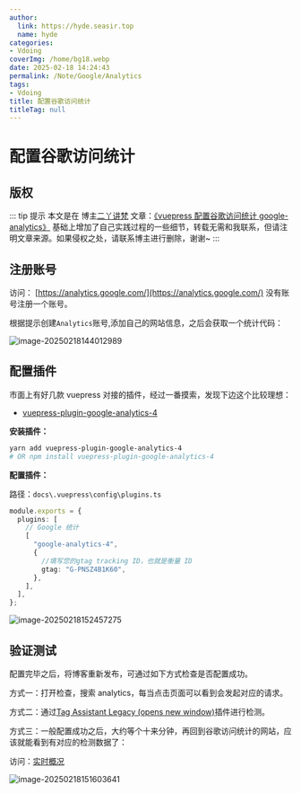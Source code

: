 ```yaml
---
author:
  link: https://hyde.seasir.top
  name: hyde
categories:
- Vdoing
coverImg: /home/bg18.webp
date: 2025-02-18 14:24:43
permalink: /Note/Google/Analytics 
tags:
- Vdoing
title: 配置谷歌访问统计
titleTag: null
---
```

# 配置谷歌访问统计

## 版权

::: tip 提示
本文是在 博主[二丫讲梵](https://wiki.eryajf.net/) 文章：[《vuepress 配置谷歌访问统计 google-analytics》](https://wiki.eryajf.net/pages/5ccb6a/) 基础上增加了自己实践过程的一些细节，转载无需和我联系，但请注明文章来源。如果侵权之处，请联系博主进行删除，谢谢~
:::

## 注册账号

访问： [https://analytics.google.com/](https://analytics.google.com/) 没有账号注册一个账号。

根据提示创建`Analytics`账号,添加自己的网站信息，之后会获取一个统计代码：

<!-- more -->

![image-20250218144012989](https://seasir.top/images/image-20250218144012989.png)

## 配置插件

市面上有好几款 vuepress 对接的插件，经过一番摸索，发现下边这个比较理想：

- [vuepress-plugin-google-analytics-4](https://github.com/laphets/vuepress-plugin-google-analytics-4)

**安装插件：**

```sh
yarn add vuepress-plugin-google-analytics-4
# OR npm install vuepress-plugin-google-analytics-4
```

**配置插件：**

路径：`docs\.vuepress\config\plugins.ts`

```ts
module.exports = {
  plugins: [
    // Google 统计
    [
      "google-analytics-4",
      {
        //填写您的gtag tracking ID，也就是衡量 ID
        gtag: "G-PNSZ4B1K60",
      },
    ],
  ],
};
```

![image-20250218152457275](https://seasir.top/images/image-20250218152457275.png)

## 验证测试

配置完毕之后，将博客重新发布，可通过如下方式检查是否配置成功。

方式一：打开检查，搜索 analytics，每当点击页面可以看到会发起对应的请求。

方式二：通过[Tag Assistant Legacy (opens new window)](https://chromewebstore.google.com/detail/deprecated-tag-assistant/kejbdjndbnbjgmefkgdddjlbokphdefk)插件进行检测。

方式三：一般配置成功之后，大约等个十来分钟，再回到谷歌访问统计的网站，应该就能看到有对应的检测数据了：

访问：[实时概况](https://analytics.google.com/analytics/web/#/p478527709/realtime/overview?params=_u..nav%3Dmaui)

![image-20250218151603641](https://seasir.top/images/image-20250218151603641.png)
